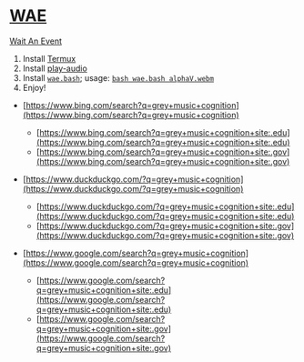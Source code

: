 # [WAE](https://github.com/WAE/WAE)

[Wait An Event](https://WAE.github.io/WAE) 

1. Install [Termux](https://github.com/termux/termux-app)
2. Install [play-audio](https://github.com/termux/play-audio)
3. Install [`wae.bash`](https://raw.githubusercontent.com/WAE/WAE/master/wae.bash); usage: [`bash wae.bash alphaV.webm`](https://github.com/sdrausty/sdrausty.github.io/blob/master/audio/alphaV.webm?raw=true)
4. Enjoy!


+ [https://www.bing.com/search?q=grey+music+cognition](https://www.bing.com/search?q=grey+music+cognition)
  + [https://www.bing.com/search?q=grey+music+cognition+site:.edu](https://www.bing.com/search?q=grey+music+cognition+site:.edu)
  + [https://www.bing.com/search?q=grey+music+cognition+site:.gov](https://www.bing.com/search?q=grey+music+cognition+site:.gov)

+ [https://www.duckduckgo.com/?q=grey+music+cognition](https://www.duckduckgo.com/?q=grey+music+cognition)
  + [https://www.duckduckgo.com/?q=grey+music+cognition+site:.edu](https://www.duckduckgo.com/?q=grey+music+cognition+site:.edu)
  + [https://www.duckduckgo.com/?q=grey+music+cognition+site:.gov](https://www.duckduckgo.com/?q=grey+music+cognition+site:.gov)

+ [https://www.google.com/search?q=grey+music+cognition](https://www.google.com/search?q=grey+music+cognition)
  +  [https://www.google.com/search?q=grey+music+cognition+site:.edu](https://www.google.com/search?q=grey+music+cognition+site:.edu)
  +  [https://www.google.com/search?q=grey+music+cognition+site:.gov](https://www.google.com/search?q=grey+music+cognition+site:.gov)

<!-- EOM -->
